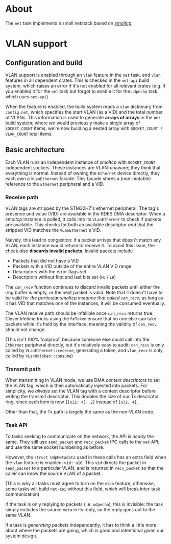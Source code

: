 # About
The `net` task implements a small netstack based on [_smoltcp_](https://github.com/smoltcp-rs/smoltcp)

# VLAN support
## Configuration and build
VLAN support is enabled through an `vlan` feature in the `net` task, and
`vlan` features in all dependent crates. This is checked in the `net-api` build
system, which raises an error if it's not enabled for all relevant crates
(e.g. if you enabled it for the `net` task but forgot to enable it for the
`udpecho` task, which uses `net-api`).

When the feature is enabled, the build system reads a `vlan` dictionary from
`config.net`, which specifies the start VLAN (as a VID) and the total number
of VLANs. This information is used to generate **arrays of arrays** in the
`net` build system; where we would previously make a single array of
`SOCKET_COUNT` items, we're now building a nested array with
`SOCKET_COUNT * VLAN_COUNT` total items.

## Basic architecture
Each VLAN runs an independent instance of _smoltcp_ with `SOCKET_COUNT`
independent sockets. These instances are VLAN-unaware; they think that
everything is normal. Instead of owning the `Ethernet` device directly, they
each own a `VLanEthernet` facade. This facade stores a (non-mutable) reference
to the `Ethernet` peripheral and a VID.

### Receive path
VLAN tags are stripped by the STM32H7's ethernet peripheral. The tag's presence
and value (VID) are available in the RDES DMA descriptor. When a _smoltcp_
instance is polled, it calls into its `VLanEthernet` to check if packets are
available. This checks for both an available descriptor _and_ that the stripped
VID matches the `VLanEthernet`'s VID.

Naively, this lead to congestion: if a packet arrives that doesn't match any
VLAN, each instance would refuse to receive it. To avoid this issue, the
check _also_ **discards invalid packets**. Invalid packets include
- Packets that did not have a VID
- Packets with a VID outside of the entire VLAN VID range
- Descriptors with the error flags set
- Descriptors without first and last bits set (`FD` / `LD`)

The `can_recv` function continues to discard invalid packets until either the
ring buffer is empty, or the next packet is valid. Note that it doesn't have
to be valid for _the particular _smoltcp_ instance that called `can_recv`_;
as long as it has VID that matches _one_ of the instances, it will be consumed
eventually.

The VLAN receive path should be infallible once `can_recv` returns true. Clever
lifetime tricks using the `RxToken` ensure that no one else can take packets
while it's held by the interface, meaning the validity of `can_recv` should
not change.

(This isn't 100% foolproof, because someone else could call into the `Ethernet`
peripheral directly, but it's relatively easy to audit: `can_recv` is only
called by `VLanEthernet::receive`, generating a token, and `vlan_recv` is only
called by `VLanRxToken::consume`)

### Transmit path
When transmitting in VLAN mode, we use DMA _context descriptors_ to set the
VLAN tag, which is then automatically injected into packets. For simplicity,
we _always_ set the VLAN tag with a context descriptor before writing the
transmit descriptor. This doubles the size of our Tx descriptor ring, since
each item is now `[[u32; 4]; 2]` instead of `[u32; 4]`.

Other than that, the Tx path is largely the same as the non-VLAN code.

### Task API
To tasks seeking to communicate on the network, the API is _nearly_ the same.
They still use `send_packet` and `recv_packet` IPC calls to the `net` API, and
use the same socket numbering as before.

However, the `struct UdpMetadata` used in these calls has an extra field when
the `vlan` feature is enabled: `vid: u16`.  This `vid` directs the packet
in `send_packet` to a particular VLAN, and is returned in `recv_packet` so
that the caller can know the source VLAN of a packet.

(This is why all tasks must agree to turn on the `vlan` feature; otherwise,
some tasks will build `net-api` without this field, which will break inter-task
communication)

If the task is only replying to packets (i.e. `udpecho`), this is invisible:
the task simply includes the source `meta` in its reply, so the reply goes
out to the same VLAN.

If a task is _generating_ packets independently, it has to think a little more
about where the packets are going, which is good and intentional given our
system design.
